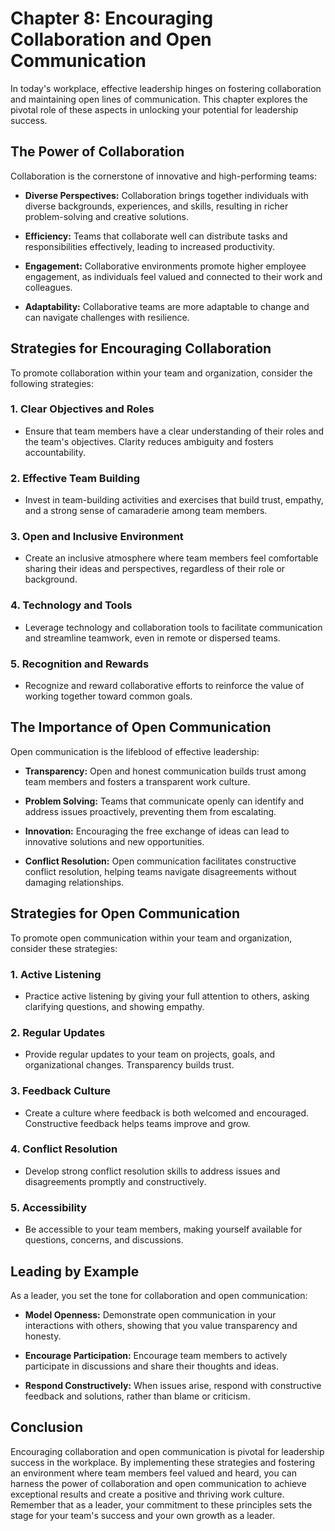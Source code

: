 Chapter 8: Encouraging Collaboration and Open Communication
===========================================================

In today's workplace, effective leadership hinges on fostering collaboration and maintaining open lines of communication. This chapter explores the pivotal role of these aspects in unlocking your potential for leadership success.

The Power of Collaboration
--------------------------

Collaboration is the cornerstone of innovative and high-performing teams:

* **Diverse Perspectives:** Collaboration brings together individuals with diverse backgrounds, experiences, and skills, resulting in richer problem-solving and creative solutions.

* **Efficiency:** Teams that collaborate well can distribute tasks and responsibilities effectively, leading to increased productivity.

* **Engagement:** Collaborative environments promote higher employee engagement, as individuals feel valued and connected to their work and colleagues.

* **Adaptability:** Collaborative teams are more adaptable to change and can navigate challenges with resilience.

Strategies for Encouraging Collaboration
----------------------------------------

To promote collaboration within your team and organization, consider the following strategies:

### 1. **Clear Objectives and Roles**

* Ensure that team members have a clear understanding of their roles and the team's objectives. Clarity reduces ambiguity and fosters accountability.

### 2. **Effective Team Building**

* Invest in team-building activities and exercises that build trust, empathy, and a strong sense of camaraderie among team members.

### 3. **Open and Inclusive Environment**

* Create an inclusive atmosphere where team members feel comfortable sharing their ideas and perspectives, regardless of their role or background.

### 4. **Technology and Tools**

* Leverage technology and collaboration tools to facilitate communication and streamline teamwork, even in remote or dispersed teams.

### 5. **Recognition and Rewards**

* Recognize and reward collaborative efforts to reinforce the value of working together toward common goals.

The Importance of Open Communication
------------------------------------

Open communication is the lifeblood of effective leadership:

* **Transparency:** Open and honest communication builds trust among team members and fosters a transparent work culture.

* **Problem Solving:** Teams that communicate openly can identify and address issues proactively, preventing them from escalating.

* **Innovation:** Encouraging the free exchange of ideas can lead to innovative solutions and new opportunities.

* **Conflict Resolution:** Open communication facilitates constructive conflict resolution, helping teams navigate disagreements without damaging relationships.

Strategies for Open Communication
---------------------------------

To promote open communication within your team and organization, consider these strategies:

### 1. **Active Listening**

* Practice active listening by giving your full attention to others, asking clarifying questions, and showing empathy.

### 2. **Regular Updates**

* Provide regular updates to your team on projects, goals, and organizational changes. Transparency builds trust.

### 3. **Feedback Culture**

* Create a culture where feedback is both welcomed and encouraged. Constructive feedback helps teams improve and grow.

### 4. **Conflict Resolution**

* Develop strong conflict resolution skills to address issues and disagreements promptly and constructively.

### 5. **Accessibility**

* Be accessible to your team members, making yourself available for questions, concerns, and discussions.

Leading by Example
------------------

As a leader, you set the tone for collaboration and open communication:

* **Model Openness:** Demonstrate open communication in your interactions with others, showing that you value transparency and honesty.

* **Encourage Participation:** Encourage team members to actively participate in discussions and share their thoughts and ideas.

* **Respond Constructively:** When issues arise, respond with constructive feedback and solutions, rather than blame or criticism.

Conclusion
----------

Encouraging collaboration and open communication is pivotal for leadership success in the workplace. By implementing these strategies and fostering an environment where team members feel valued and heard, you can harness the power of collaboration and open communication to achieve exceptional results and create a positive and thriving work culture. Remember that as a leader, your commitment to these principles sets the stage for your team's success and your own growth as a leader.
